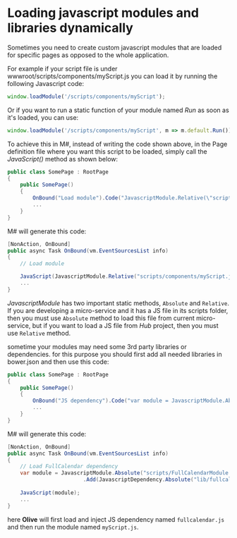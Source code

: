 # Loading javascript modules and libraries dynamically
Sometimes you need to create custom javascript modules that are loaded for specific pages as opposed to the whole application.

For example if your script file is under wwwroot/scripts/components/myScript.js you can load it by running the following Javascript code:

```javascript
window.loadModule('/scripts/components/myScript');
```

Or if you want to run a static function of your module named *Run* as soon as it's loaded, you can use:

```javascript
window.loadModule('/scripts/components/myScript', m => m.default.Run());
```
To achieve this in M#, instead of writing the code shown above, in the Page definition file where you want this script to be loaded, simply call the *JavaScript()* method as shown below:
```csharp
public class SomePage : RootPage
{
    public SomePage()
    {
		OnBound("Load module").Code("JavascriptModule.Relative(\"scripts/components/myScript.js\"");
        ...
    }
}
```
M# will generate this code:
```c#
[NonAction, OnBound]
public async Task OnBound(vm.EventSourcesList info)
{
    // Load module

    JavaScript(JavascriptModule.Relative("scripts/components/myScript.js"));
	...    
}
```
*JavascriptModule* has two important static methods, `Absolute` and `Relative`. If you are developing a micro-service and it has a JS file in its scripts folder, then you must use `Absolute` method to load this file from current micro-service, but if you want to load a JS file from *Hub* project, then you must use `Relative` method.

sometime your modules may need some 3rd party libraries or dependencies. for this purpose you should first add all needed libraries in bower.json and then use this code:
```csharp
public class SomePage : RootPage
{
    public SomePage()
    {
		OnBound("JS dependency").Code("var module = JavascriptModule.Absolute(\"scripts/myScript.js\").Add(JavascriptDependency.Absolute(\"lib/fullcalendar/dist/fullcalendar.js\")); JavaScript(module);");
        ...
    }
}
```
M# will generate this code:
```c#
[NonAction, OnBound]
public async Task OnBound(vm.EventSourcesList info)
{
    // Load FullCalendar dependency
    var module = JavascriptModule.Absolute("scripts/FullCalendarModule.js")
						.Add(JavascriptDependency.Absolute("lib/fullcalendar/dist/fullcalendar.js")); 
	
	JavaScript(module);
	...
}
```
here **Olive** will first load and inject JS dependency named `fullcalendar.js` and then run the module named `myScript.js`.
